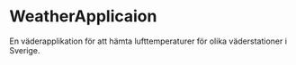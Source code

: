 # WeatherApplicaion

En väderapplikation för att hämta lufttemperaturer för olika väderstationer i Sverige. 